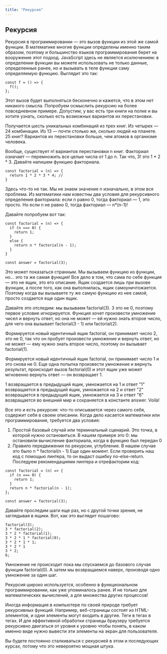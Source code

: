 ```yaml
---
title: "Рекурсия"
---
```


## Рекурсия

Рекурсия в программировании — это вызов функции из этой же самой функции. В математике многие функции определены именно таким образом, поэтому и большинство языков программирования берет на вооружение этот подход. JavaScript здесь не является исключением: в определении функции вы можете использовать не только данные, определенные ранее, но и вызывать в теле функции саму определяемую функцию. Выглядит это так:

```
const f = () => {
  f();
};
```

Этот вызов будет выполняться бесконечно и кажется, что в этом нет никакого смысла. Попробуем осмыслить рекурсию на более повседневном примере. Допустим, у вас есть три книги на полке и вы хотите узнать, сколько есть возможных вариантов их перестановки.

Получается шесть уникальных комбинаций из трех книг. Из четырех — 24 комбинации. Из 13 — почти столько же, сколько людей на планете. 25 книг? Вариантов их перестановки больше, чем атомов в организме человека.

Вообще, существует n! вариантов перестановки n книг. Факториал означает — перемножить все целые числа от 1 до n. Так что, 3! это 1 * 2 * 3. Давайте напишем функцию факториала.

```
const factorial = (n) => {
  return 1 * 2 * 3 * 4; //
}
```

Здесь что-то не так. Мы не знаем значение n изначально, в этом вся проблема. Из математики нам известны два условия для рекурсивного определения факториала: если n равно 0, тогда факториал — 1, это просто. Но если n не равно 0, тогда факториал — n*(n-1)!

Давайте попробуем вот так:

```
const factorial = (n) => {
  if (n === 0) {
    return 1;
  }
  else {
    return n * factorial(n - 1);
  }
}

const answer = factorial(3);
```

Это может показаться странным. Мы вызываем функцию из функции, но… это та же самая функция! Все дело в том, что сама по себе функция — это не ящик, это его описание. Ящик создается лишь при вызове функции, а после того, как она выполнилась, ящик самоуничтожается. Поэтому когда вы вызываете ту же самую функцию из нее самой, просто создается еще один ящик.

Давайте это отследим: мы вызываем factorial(3). 3 это не 0, поэтому первое условие игнорируется. Функция хочет произвести умножение чисел и вернуть ответ, но она не может — ей нужно знать второе число, для чего она вызывает factorial(3 - 1) или factorial(2).

Формируется новый идентичный ящик factorial, он принимает число 2, это не 0, так что он пробует произвести умножение и вернуть ответ, но не может — ему нужно знать второе число, поэтому он вызывает factorial(1).

Формируется новый идентичный ящик factorial, он принимает число 1 и это снова не 0. Еще одна попытка произвести умножение и вернуть результат, происходит вызов factorial(0) и этот ящик уже может мгновенно вернуть ответ — он возвращает 1.

1 возвращается в предыдущий ящик, умножается на 1 и ответ "1" возвращается в предыдущий ящик, умножается на 2 и ответ "2" возвращается в предыдущий ящик, умножается на 3 и ответ "6" возвращается во внешний мир и сохраняется в константе answer. Voilà!

Все это и есть рекурсия: что-то описывается через самого себя, содержит себя в своем описании. Когда дело касается математики или программирования, требуется два условия:

1. Простой базовый случай или терминальный сценарий. Это точка, в которой нужно остановиться. В нашем примере это 0: мы остановили вычисление факториала, когда в функцию был передан 0
2. Правило передвижения по рекурсии, углубление. В нашем случае это было n * factorial(n - 1)
Еще один момент. Если проверить наш код с помощью линтера, то он выдаст ошибку no-else-return. Последуем рекомендациями линтера и отрефакторим код:

```
const factorial = (n) => {
  if (n === 0) {
    return 1;
  }
  return n * factorial(n - 1);
};

const answer = factorial(3);
```

Давайте проследим шаги еще раз, но с другой точки зрения, не заглядывая в ящики. Вот, как это выглядит пошагово:

```
factorial(3);
3 * factorial(2);
3 * 2 * factorial(1);
3 * 2 * 1 * factorial(0);
3 * 2 * 1 * 1;
3 * 2 * 1
3 * 2;
6;
```

Умножение не происходит пока мы спускаемся до базового случая функции factorial(0). А затем мы возвращаемся наверх, производя одно умножение за один шаг.

Рекурсия широко используется, особенно в функциональном программировании, как уже упоминалось ранее. И не только для математических вычислений, а для множества других процессов!

Иногда информация в компьютере по своей природе требует рекурсивных функций. Например, веб-страницы состоят из HTML-элементов, и одни элементы могут входить в другие. Теги в тегах в тегах. И для эффективной обработки страницы браузеру требуется рекурсивно двигаться от уровня к уровню чтобы понять, в каком именно виде нужно вывести эти элементы на экран для пользователя.

Вы будете постоянно сталкиваться с рекурсией в этом и последующих курсах, потому что это невероятно мощная штука.